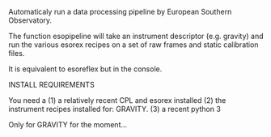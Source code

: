 Automaticaly run a data processing pipeline by European Southern Observatory.

The function esopipeline will take an instrument descriptor (e.g. gravity) 
and run the various esorex recipes on a set of raw frames and static
calibration files.  

It is equivalent to esoreflex but in the console.

INSTALL REQUIREMENTS

You need a 
(1) a relatively recent CPL and esorex installed
(2) the instrument recipes installed for: GRAVITY.
(3) a recent python 3

Only for GRAVITY for the moment...
